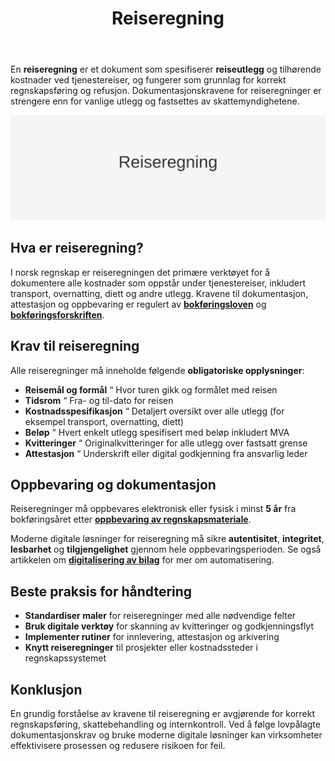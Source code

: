 ﻿---
title: "Reiseregning"
seoTitle: "Reiseregning | Krav, dokumentasjon og refusjon"
description: 'En reiseregning er et dokument som spesifiserer reiseutlegg og tilhørende kostnader ved tjenestereiser, og fungerer som grunnlag for korrekt regnskapsføring og refusjon. Denne guiden forklarer krav, dokumentasjon og håndtering i norske virksomheter.'
summary: Hva en reiseregning er, hvilke dokumentasjonskrav som gjelder, og hvordan virksomheter håndterer utlegg ved tjenestereiser.
---

En **reiseregning** er et dokument som spesifiserer **reiseutlegg** og tilhørende kostnader ved tjenestereiser, og fungerer som grunnlag for korrekt regnskapsføring og refusjon. Dokumentasjonskravene for reiseregninger er strengere enn for vanlige utlegg og fastsettes av skattemyndighetene.

![Hva er reiseregning?](reiseregning-image.svg)

## Hva er reiseregning?

I norsk regnskap er reiseregningen det primære verktøyet for å dokumentere alle kostnader som oppstår under tjenestereiser, inkludert transport, overnatting, diett og andre utlegg. Kravene til dokumentasjon, attestasjon og oppbevaring er regulert av **[bokføringsloven](/blogs/regnskap/hva-er-bokforingsloven "Hva er Bokføringsloven? Komplett Guide til Norsk Bokføringslovgivning")** og **[bokføringsforskriften](/blogs/regnskap/hva-er-bokforingsforskriften "Hva er Bokføringsforskriften? Komplett Guide til Norske Bokføringskrav og Regler")**.

## Krav til reiseregning

Alle reiseregninger må inneholde følgende **obligatoriske opplysninger**:

* **Reisemål og formål** “ Hvor turen gikk og formålet med reisen
* **Tidsrom** “ Fra- og til-dato for reisen
* **Kostnadsspesifikasjon** “ Detaljert oversikt over alle utlegg (for eksempel transport, overnatting, diett)
* **Beløp** “ Hvert enkelt utlegg spesifisert med beløp inkludert MVA
* **Kvitteringer** “ Originalkvitteringer for alle utlegg over fastsatt grense
* **Attestasjon** “ Underskrift eller digital godkjenning fra ansvarlig leder

## Oppbevaring og dokumentasjon

Reiseregninger må oppbevares elektronisk eller fysisk i minst **5 år** fra bokføringsåret etter **[oppbevaring av regnskapsmateriale](/blogs/regnskap/oppbevaring-av-regnskapsmateriale "Oppbevaring av Regnskapsmateriale - Krav, Frister og Beste Praksis i Norge")**.

Moderne digitale løsninger for reiseregning må sikre **autentisitet**, **integritet**, **lesbarhet** og **tilgjengelighet** gjennom hele oppbevaringsperioden. Se også artikkelen om **[digitalisering av bilag](/blogs/regnskap/api-integrasjon-automatisering-regnskap "API-integrasjon og automatisering i regnskap")** for mer om automatisering.

## Beste praksis for håndtering

* **Standardiser maler** for reiseregninger med alle nødvendige felter
* **Bruk digitale verktøy** for skanning av kvitteringer og godkjenningsflyt
* **Implementer rutiner** for innlevering, attestasjon og arkivering
* **Knytt reiseregninger** til prosjekter eller kostnadssteder i regnskapssystemet

## Konklusjon

En grundig forståelse av kravene til reiseregning er avgjørende for korrekt regnskapsføring, skattebehandling og internkontroll. Ved å følge lovpålagte dokumentasjonskrav og bruke moderne digitale løsninger kan virksomheter effektivisere prosessen og redusere risikoen for feil.










